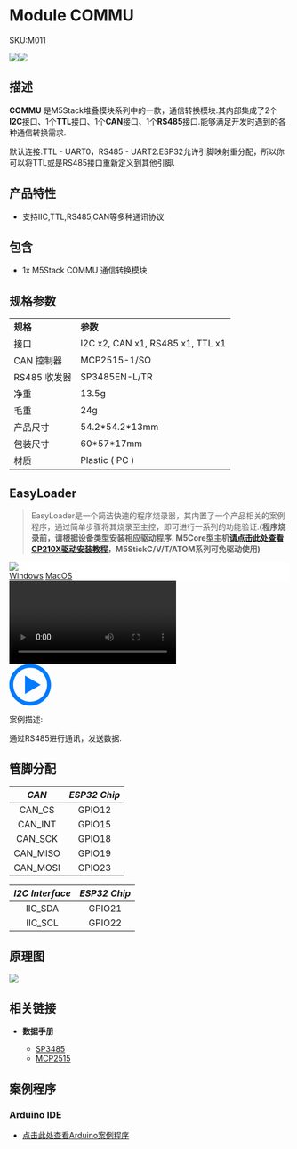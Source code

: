 # Module COMMU

<el-tag effect="plain">SKU:M011</el-tag>

<div class="product_pic"><img src="assets/img/product_pics/module/module_commu_01.webp"><img src="assets/img/product_pics/module/module_commu_02.webp"></div>

## 描述

**COMMU** 是M5Stack堆叠模块系列中的一款，通信转换模块.其内部集成了2个**I2C**接口、1个**TTL**接口、1个**CAN**接口、1个**RS485**接口.能够满足开发时遇到的各种通信转换需求.

默认连接:TTL  -  UART0，RS485  -  UART2.ESP32允许引脚映射重分配，所以你可以将TTL或是RS485接口重新定义到其他引脚.

## 产品特性

- 支持IIC,TTL,RS485,CAN等多种通讯协议

## 包含

-  1x M5Stack COMMU 通信转换模块

## 规格参数

<table>
   <tr style="font-weight:bold">
      <td>规格</td>
      <td>参数</td>
   </tr>
   <tr>
      <td>接口</td>
      <td>I2C x2, CAN x1, RS485 x1, TTL x1</td>
   </tr>
   <tr>
      <td>CAN 控制器</td>
      <td>MCP2515-1/SO</td>
   </tr>
   <tr>
      <td>RS485 收发器</td>
      <td>SP3485EN-L/TR</td>
   </tr>
   <tr>
      <td>净重</td>
      <td>13.5g</td>
   </tr>
   <tr>
      <td>毛重</td>
      <td>24g</td>
   </tr>
   <tr>
      <td>产品尺寸</td>
      <td>54.2*54.2*13mm</td>
   </tr>
   <tr>
      <td>包装尺寸</td>
      <td>60*57*17mm</td>
   </tr>
   <tr>
      <td>材质</td>
      <td>Plastic ( PC )</td>
   </tr>
</table>

## EasyLoader

>EasyLoader是一个简洁快速的程序烧录器，其内置了一个产品相关的案例程序，通过简单步骤将其烧录至主控，即可进行一系列的功能验证.**(程序烧录前，请根据设备类型安装相应驱动程序. M5Core型主机[请点击此处查看CP210X驱动安装教程](zh_CN/arduino/arduino_development?id=安装串口驱动)，M5StickC/V/T/ATOM系列可免驱动使用)**

<div class="easyloader-box">
    <div style="background-color:white;">
        <div><img src="https://m5stack.oss-cn-shenzhen.aliyuncs.com/image/easyloader_intro.webp"></div>
        <div class="easyloader-btn">
            <a href="https://m5stack.oss-cn-shenzhen.aliyuncs.com/EasyLoader/Windows/MODULE/EasyLoader_COMMU_MODULE.exe">Windows</a>
            <a href="https://m5stack.oss-cn-shenzhen.aliyuncs.com/EasyLoader/MacOS/MODULE/EasyLoader_COMMU_MODULE.dmg">MacOS</a>
            <!-- <a>Linux</a>
            <a>MacOS</a> -->
        </div>
    </div>
    <div>
        <video id="example_video" controls>
            <source src="https://m5stack.oss-cn-shenzhen.aliyuncs.com/video/Product_example_video/Module/COMMU.mp4" type="video/mp4">
        </video>
        <div class="easyloader-mask">
        <a>
            <svg id="play-btn" t="1583228776634" class="icon" viewBox="0 0 1024 1024" version="1.1" xmlns="http://www.w3.org/2000/svg" p-id="4152" width="75" height="75"><path d="M512 0C229.216 0 0 229.216 0 512s229.216 512 512 512 512-229.216 512-512S794.784 0 512 0z m0 928C282.24 928 96 741.76 96 512S282.24 96 512 96s416 186.24 416 416-186.24 416-416 416zM384 288l384 224-384 224z" p-id="4153" fill="#007aff"></path></svg></a>
            <p>案例描述:</p>
            <p>通过RS485进行通讯，发送数据.</p>
        </div>
    </div>
</div>

## 管脚分配

| *CAN*        | *ESP32 Chip*      |
| :----------: |:------------: |
| CAN_CS       | GPIO12         |
| CAN_INT      | GPIO15         |
| CAN_SCK      | GPIO18         |
| CAN_MISO     | GPIO19         |
| CAN_MOSI     | GPIO23         |


| *I2C Interface*   | *ESP32 Chip*      |
| :--------------:  |:------------: |
| IIC_SDA           | GPIO21         |
| IIC_SCL           | GPIO22         |


## 原理图

<img src="assets/img/product_pics/module/commu_sch.webp">

## 相关链接

- **数据手册**

    - [SP3485](https://m5stack.oss-cn-shenzhen.aliyuncs.com/resource/docs/datasheet/module/SP3485_en.pdf)
    - [MCP2515](https://m5stack.oss-cn-shenzhen.aliyuncs.com/resource/docs/datasheet/module/MCP2515_en.pdf)

## 案例程序

### Arduino IDE

- [点击此处查看Arduino案例程序](https://github.com/m5stack/M5Stack/tree/master/examples/Modules/COMMU)

<script>

   var purchase_link = 'https://m5stack.com/collections/m5-module/products/commu-module';

   anchor_search(purchase_link);
   scrollFunc();

</script>